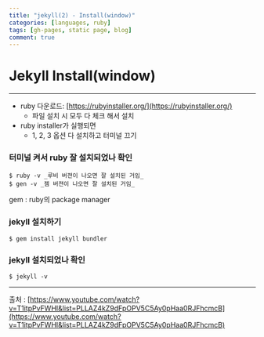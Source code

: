 ```yaml
---
title: "jekyll(2) - Install(window)"
categories: [languages, ruby]
tags: [gh-pages, static page, blog]
comment: true
---
```


# Jekyll Install(window)

---

- ruby 다운로드: [https://rubyinstaller.org/](https://rubyinstaller.org/)
  - 파일 설치 시 모두 다 체크 해서 설치
- ruby installer가 실행되면
  - 1, 2, 3 옵션 다 설치하고 터미널 끄기

### 터미널 켜서 ruby 잘 설치되었나 확인

```
$ ruby -v _루비 버젼이 나오면 잘 설치된 거임_
$ gen -v _젬 버젼이 나오면 잘 설치된 거임_
```

gem : ruby의 package manager

### jekyll 설치하기

```
$ gem install jekyll bundler
```

### jekyll 설치되었나 확인

```
$ jekyll -v
```

---

출처 : [https://www.youtube.com/watch?v=T1itpPvFWHI&list=PLLAZ4kZ9dFpOPV5C5Ay0pHaa0RJFhcmcB](https://www.youtube.com/watch?v=T1itpPvFWHI&list=PLLAZ4kZ9dFpOPV5C5Ay0pHaa0RJFhcmcB)
